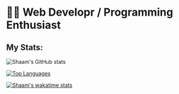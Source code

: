 
# 🐱‍💻 Web Developr / Programming Enthusiast

## My Stats:

![Shaam's GitHub stats](https://github-readme-stats.vercel.app/api?username=Shaam-K&show_icons=true&theme=tokyonight&hide_border)

[![Top Languages](https://github-readme-stats.vercel.app/api/top-langs/?username=Shaam-K&bg_color=#292929)](https://github.com/anuraghazra/github-readme-stats)

[![Shaam's wakatime stats](https://github-readme-stats.vercel.app/api/wakatime?username=Shaam-K)](https://github.com/anuraghazra/github-readme-stats)
